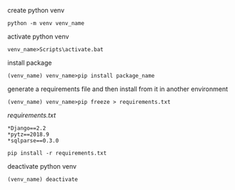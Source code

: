 create python venv
```
python -m venv venv_name
```
activate python venv
```
venv_name>Scripts\activate.bat
```
install package
```
(venv_name) venv_name>pip install package_name
```
generate a requirements file and then install from it in another environment
```
(venv_name) venv_name>pip freeze > requirements.txt
```
*requirements.txt*
```
*Django==2.2
*pytz==2018.9
*sqlparse==0.3.0
```
```
pip install -r requirements.txt
```
deactivate python venv
```
(venv_name) deactivate
```
